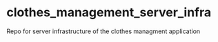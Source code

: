 # clothes_management_server_infra
Repo for server infrastructure of the clothes managment application
